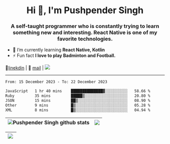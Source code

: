 <h1 align="center">Hi 👋, I'm Pushpender Singh</h1>
<h3 align="center">A self-taught programmer who is constantly trying to learn something new and interesting. React Native is one of my favorite technologies.</h3>

- 🌱 I’m currently learning **React Native, Kotlin**
- ⚡ Fun fact **I love to play Badminton and Football.**

👔[linekdin](https://www.linkedin.com/in/pushpender-singh-240061202/) | 📧 [mail](mailto:pushpendersingh694@gmail.com) | ![](https://komarev.com/ghpvc/?username=pushpender-singh-ap&color=blue)


---

<!--START_SECTION:waka-->

```txt
From: 15 December 2023 - To: 22 December 2023

JavaScript   1 hr 40 mins    ██████████████▓░░░░░░░░░░   58.66 %
Ruby         35 mins         █████▒░░░░░░░░░░░░░░░░░░░   20.80 %
JSON         15 mins         ██▒░░░░░░░░░░░░░░░░░░░░░░   08.90 %
Other        9 mins          █▒░░░░░░░░░░░░░░░░░░░░░░░   05.28 %
XML          8 mins          █▒░░░░░░░░░░░░░░░░░░░░░░░   04.94 %
```

<!--END_SECTION:waka-->

| <a><img align="center" src="https://github-readme-stats-iota-ecru-15.vercel.app/api?username=pushpender-singh-ap&show_icons=true&include_all_commits=true&theme=buefy&hide_border=true" alt="Pushpender Singh github stats" /></a> | <a><img align="center" src="https://github-readme-stats-iota-ecru-15.vercel.app/api/top-langs/?username=pushpender-singh-ap&layout=compact&theme=buefy&hide_border=true" /></a> |
| ------------- | ------------- |

| <a> <img align="left" src="https://github-readme-streak-stats.herokuapp.com/?user=pushpender-singh-ap" /></br> </a> |
| ------------- |
